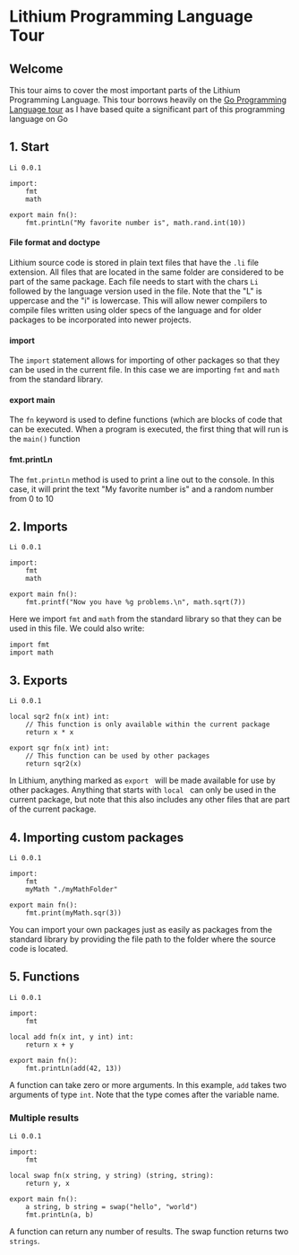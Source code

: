 # Lithium Programming Language Tour

## Welcome

This tour aims to cover the most important parts of the Lithium Programming Language. This tour borrows heavily
on the [Go Programming Language tour](https://tour.golang.org) as I have based quite a significant part of this
programming language on Go


## 1. Start

    Li 0.0.1
    
    import:
    	fmt
    	math
    
    export main fn():
    	fmt.printLn("My favorite number is", math.rand.int(10))

#### File format and doctype
Lithium source code is stored in plain text files that have the `.li` file extension. All files that are located
in the same folder are considered to be part of the same package. Each file needs to start with the chars `Li `
followed by the language version used in the file. Note that the "L" is uppercase and the "i" is lowercase. This
will allow newer compilers to compile files written using older specs of the language and for older packages to
be incorporated into newer projects.

#### import
The `import` statement allows for importing of other packages so that they can be used in the current file. In
this case we are importing `fmt` and `math` from the standard library.

#### export main
The `fn` keyword is used to define functions (which are blocks of code that can be executed. When a program
is executed, the first thing that will run is the `main()` function

#### fmt.printLn
The `fmt.printLn` method is used to print a line out to the console. In this case, it will print the text "My
favorite number is" and a random number from 0 to 10


## 2. Imports

    Li 0.0.1

    import:
    	fmt
    	math

    export main fn():
    	fmt.printf("Now you have %g problems.\n", math.sqrt(7))

Here we import `fmt` and `math` from the standard library so that they can be used in this file. We could also write:

    import fmt
    import math


## 3. Exports

    Li 0.0.1
    
    local sqr2 fn(x int) int:
    	// This function is only available within the current package
    	return x * x
    
    export sqr fn(x int) int:
    	// This function can be used by other packages
    	return sqr2(x)

In Lithium, anything marked as `export ` will be made available for use by other packages. Anything that starts with
`local ` can only be used in the current package, but note that this also includes any other files that are part of
the current package.


## 4. Importing custom packages

    Li 0.0.1
    
    import:
    	fmt
    	myMath "./myMathFolder"
    
    export main fn():
    	fmt.print(myMath.sqr(3))

You can import your own packages just as easily as packages from the standard library by providing the file path to
the folder where the source code is located.


## 5. Functions

    Li 0.0.1
    
    import:
    	fmt
    
    local add fn(x int, y int) int:
    	return x + y
    
    export main fn():
    	fmt.printLn(add(42, 13))

A function can take zero or more arguments.
In this example, `add` takes two arguments of type `int`.
Note that the type comes after the variable name.

### Multiple results

    Li 0.0.1

    import:
    	fmt
    
    local swap fn(x string, y string) (string, string):
    	return y, x
    
    export main fn():
    	a string, b string = swap("hello", "world")
    	fmt.printLn(a, b)

 A function can return any number of results.
 The swap function returns two `strings`.
 
 
 
